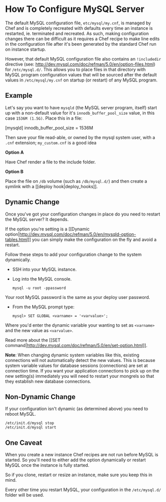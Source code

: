 # How To Configure MySQL Server

The default MySQL configuration file, `etc/mysql/my.cnf`, is managed by Chef and is completely recreated with defaults every time an instance is restarted, ie. terminated and recreated.  As such, making configuration changes there can be difficult as it requires a Chef recipe to make line edits in the configuration file after it's been generated by the standard Chef run on instance startup.

However, that default MySQL configuration file also contains an `!includedir` directive (see: http://dev.mysql.com/doc/refman/5.0/en/option-files.html) for `/etc/mysql.d/`.  This allows you to place files in that directory with MySQL program configuration values that will be sourced after the default values in `/etc/mysql/my.cnf` on startup (or restart) of any MySQL program.


## Example

Let's say you want to have `mysqld` (the MySQL server program, itself) start up with a non-default value for it's `innodb_buffer_pool_size` value, in this case `1536M (1.5G)`.  Place this in a file:

  [mysqld]
  innodb_buffer_pool_size = 1536M

Then save your file read-able, or owned by the mysql system user, with a `.cnf` extension; `my_custom.cnf` is a good idea

**Option A**

Have Chef render a file to the include folder.
                                     
**Option B**

Place the file on `/db` volume (such as `/db/mysql.d/`) and then create a symlink with a [[deploy hook|deploy_hooks]].

## Dynamic Change

Once you've got your configuration changes in place do you need to restart the MySQL server? It depends.

If the option you're setting is a [[Dynamic option|http://dev.mysql.com/doc/refman/5.0/en/mysqld-option-tables.html]] you can simply make the configuration on the fly and avoid a restart.

Follow these steps to add your configuration change to the system dynamically.

  - SSH into your MySQL instance.
  - Log into the MySQL console.

      `mysql -u root -ppassword`

Your root MySQL password is the same as your deploy user password.

  - From the MySQL prompt type:

      `mysql> SET GLOBAL <varname> = '<varvalue>';`

Where you'd enter the dynamic variable your wanting to set as `<varname>` and the new value as `<varvalue>`.  

Read more about the [[SET command|http://dev.mysql.com/doc/refman/5.0/en/set-option.html]].

**Note**:  When changing dynamic system variables like this, existing connections will not automatically detect the new values.  This is because system variable values for database sessions (connections) are set at connection time.  If you want your application connections to pick up on the new setting(s) immediately you will need to restart your mongrels so that they establish new database connections.

## Non-Dynamic Change
                                    
If your configuration isn't dynamic (as determined above) you need to reboot MySQL.


    /etc/init.d/mysql stop
    /etc/init.d/mysql start


## One Caveat

When you create a new instance Chef recipes are not run before MySQL is started.  So you'll need to either add the option dynamically or restart MySQL once the instance is fully started.

So if you clone, restart or resize an instance, make sure you keep this in mind.

Every other time you restart MySQL, your configuration in the `/etc/mysql.d/` folder will be used.